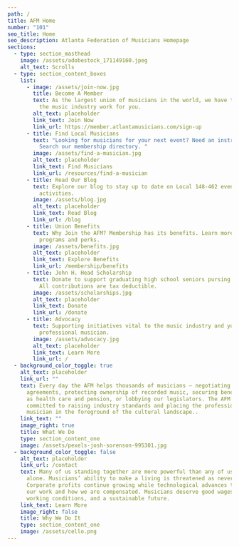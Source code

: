 ```yaml
---
path: /
title: AFM Home
number: "101"
seo_title: Home
seo_description: Atlanta Federation of Musicians Homepage
sections:
  - type: section_masthead
    image: /assets/adobestock_171149160.jpeg
    alt_text: Scrolls
  - type: section_content_boxes
    list:
      - image: /assets/join-now.jpg
        title: Become A Member
        text: As the largest union of musicians in the world, we have the power to make
          the music industry work for you.
        alt_text: placeholder
        link_text: Join Now
        link_url: https://member.atlantamusicians.com/sign-up
      - title: Find Local Musicians
        text: "Looking for musicians for your next event? Need an instrumental teacher?
          Search our membership directory. "
        image: /assets/find-a-musician.jpg
        alt_text: placeholder
        link_text: Find Musicians
        link_url: /resources/find-a-musician
      - title: Read Our Blog
        text: Explore our blog to stay up to date on Local 148-462 events and membership
          activities.
        image: /assets/blog.jpg
        alt_text: placeholder
        link_text: Read Blog
        link_url: /blog
      - title: Union Benefits
        text: Why Join the AFM? Membership has its benefits. Learn more about our
          programs and perks.
        image: /assets/benefits.jpg
        alt_text: placeholder
        link_text: Explore Benefits
        link_url: /membership/benefits
      - title: John H. Head Scholarship
        text: Donate to support graduating high school seniors pursing a music career.
          All contributions are tax deductible.
        image: /assets/scholarships.jpg
        alt_text: placeholder
        link_text: Donate
        link_url: /donate
      - title: Advocacy
        text: Supporting initiatives vital to the music industry and your career as a
          professional musician.
        image: /assets/advocacy.jpg
        alt_text: placeholder
        link_text: Learn More
        link_url: /
  - background_color_toggle: true
    alt_text: placeholder
    link_url: ""
    text: Every day the AFM helps thousands of musicians — negotiating fair
      agreements, protecting ownership of recorded music, securing benefits such
      as health care and pension, or lobbying our legislators. The AFM is
      committed to raising industry standards and placing the professional
      musician in the foreground of the cultural landscape..
    link_text: ""
    image_right: true
    title: What We Do
    type: section_content_one
    image: /assets/pexels-josh-sorenson-995301.jpg
  - background_color_toggle: false
    alt_text: placeholder
    link_url: /contact
    text: Many of us standing together are more powerful than any of us standing
      alone. Musicians’ ability to make a living is threatened as never before.
      Corporate profits continue growing while technological advances transform
      our work and how we are compensated. Musicians deserve good wages, decent
      working conditions, and a sustainable future.
    link_text: Learn More
    image_right: false
    title: Why We Do It
    type: section_content_one
    image: /assets/cello.png
---
```

